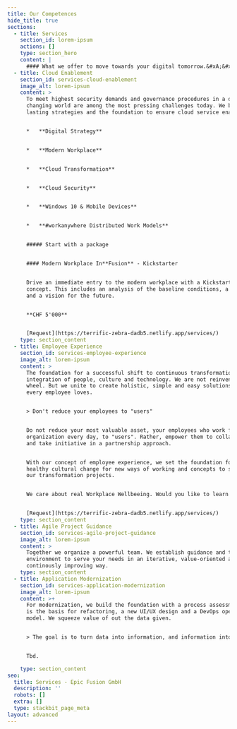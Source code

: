 ```yaml
---
title: Our Competences
hide_title: true
sections:
  - title: Services
    section_id: lorem-ipsum
    actions: []
    type: section_hero
    content: |
      #### What we offer to move towards your digital tomorrow.&#xA;&#xA;&#xA;
  - title: Cloud Enablement
    section_id: services-cloud-enablement
    image_alt: lorem-ipsum
    content: >
      To meet highest security demands and governance procedures in a daily
      changing world are among the most pressing challenges today. We build
      lasting strategies and the foundation to ensure cloud service enablement.


      *   **Digital Strategy**


      *   **Modern Workplace**


      *   **Cloud Transformation**


      *   **Cloud Security**


      *   **Windows 10 & Mobile Devices**


      *   **#workanywhere Distributed Work Models**


      ##### Start with a package


      #### Modern Workplace In**Fusion** - Kickstarter


      Drive an immediate entry to the modern workplace with a Kickstarter
      concept. This includes an analysis of the baseline conditions, a roadmap
      and a vision for the future.


      **CHF 5'000**


      [Request](https://terrific-zebra-dadb5.netlify.app/services/)
    type: section_content
  - title: Employee Experience
    section_id: services-employee-experience
    image_alt: lorem-ipsum
    content: >
      The foundation for a successful shift to continuous transformation is the
      integration of people, culture and technology. We are not reinventing the
      wheel. But we unite to create holistic, simple and easy solutions that
      every employee loves.


      > Don't reduce your employees to "users"


      Do not reduce your most valuable asset, your employees who work for your
      organization every day, to "users". Rather, empower them to collaborate
      and take initiative in a partnership approach.


      With our concept of employee experience, we set the foundation for a
      healthy cultural change for new ways of working and concepts to supplement
      our transformation projects.


      We care about real Workplace Wellbeeing. Would you like to learn more?


      [Request](https://terrific-zebra-dadb5.netlify.app/services/)
    type: section_content
  - title: Agile Project Guidance
    section_id: services-agile-project-guidance
    image_alt: lorem-ipsum
    content: >
      Together we organize a powerful team. We establish guidance and the ideal
      environment to serve your needs in an iterative, value-oriented and
      continously improving way.
    type: section_content
  - title: Application Modernization
    section_id: services-application-modernization
    image_alt: lorem-ipsum
    content: >+
      For modernization, we build the foundation with a process assessment. This
      is the basis for refactoring, a new UI/UX design and a DevOps operating
      model. We squeeze value of out the data given.


      > The goal is to turn data into information, and information into insight.


      Tbd.

    type: section_content
seo:
  title: Services - Epic Fusion GmbH
  description: ''
  robots: []
  extra: []
  type: stackbit_page_meta
layout: advanced
---
```

